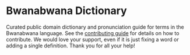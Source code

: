 
# Bwanabwana Dictionary

Curated public domain dictionary and pronunciation guide for terms in the Bwanabwana language. See the [contributing guide](https://github.com/drumworkteam/term/blob/make/.github/contributing.md) for details on how to contribute. We would love your support, even if it is just fixing a word or adding a single definition. Thank you for all your help!